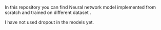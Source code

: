 In this repository you can find Neural network model implemented  from scratch and trained on different dataset .

I have not used dropout in the models yet.
